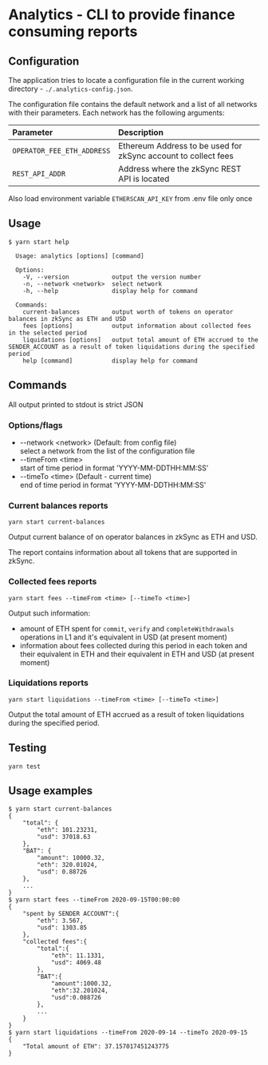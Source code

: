 # Analytics - CLI to provide finance consuming reports

## Configuration

The application tries to locate a configuration file in the current working directory - `./.analytics-config.json`.

The configuration file contains the default network and a list of all networks with their parameters. Each network has
the following arguments:

| Parameter                  | Description                                                    |
| :------------------------- | :------------------------------------------------------------- |
| `OPERATOR_FEE_ETH_ADDRESS` | Ethereum Address to be used for zkSync account to collect fees |
| `REST_API_ADDR`            | Address where the zkSync REST API is located                   |

Also load environment variable `ETHERSCAN_API_KEY` from .env file only once

## Usage

```console
$ yarn start help

  Usage: analytics [options] [command]

  Options:
    -V, --version            output the version number
    -n, --network <network>  select network
    -h, --help               display help for command

  Commands:
    current-balances         output worth of tokens on operator balances in zkSync as ETH and USD
    fees [options]           output information about collected fees in the selected period
    liquidations [options]   output total amount of ETH accrued to the SENDER_ACCOUNT as a result of token liquidations during the specified period
    help [command]           display help for command

```

## Commands

All output printed to stdout is strict JSON

### Options/flags

- --network \<network\> (Default: from config file)  
  select a network from the list of the configuration file
- --timeFrom \<time\>  
  start of time period in format 'YYYY-MM-DDTHH:MM:SS'
- --timeTo \<time\> (Default - current time)  
  end of time period in format 'YYYY-MM-DDTHH:MM:SS'

### Current balances reports

```console
yarn start current-balances
```

Output current balance of on operator balances in zkSync as ETH and USD.

The report contains information about all tokens that are supported in zkSync.

### Collected fees reports

```console
yarn start fees --timeFrom <time> [--timeTo <time>]
```

Output such information:

- amount of ETH spent for `commit`, `verify` and `completeWithdrawals` operations in L1 and it's equivalent in USD (at
  present moment)
- information about fees collected during this period in each token and their equivalent in ETH and their equivalent in
  ETH and USD (at present moment)

### Liquidations reports

```console
yarn start liquidations --timeFrom <time> [--timeTo <time>]
```

Output the total amount of ETH accrued as a result of token liquidations during the specified period.

## Testing

```console
yarn test
```

## Usage examples

```console
$ yarn start current-balances
{
    "total": {
        "eth": 101.23231,
        "usd": 37018.63
    },
    "BAT": {
        "amount": 10000.32,
        "eth": 320.01024,
        "usd": 0.88726
    },
    ...
}
$ yarn start fees --timeFrom 2020-09-15T00:00:00
{
    "spent by SENDER ACCOUNT":{
        "eth": 3.567,
        "usd": 1303.85
    },
    "collected fees":{
        "total":{
            "eth": 11.1331,
            "usd": 4069.48
        },
        "BAT":{
            "amount":1000.32,
            "eth":32.201024,
            "usd":0.088726
        },
        ...
    }
}
$ yarn start liquidations --timeFrom 2020-09-14 --timeTo 2020-09-15
{
    "Total amount of ETH": 37.157017451243775
}
```
